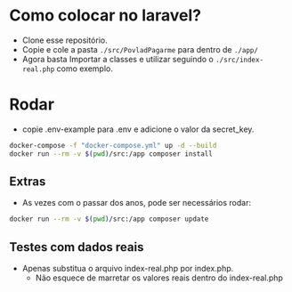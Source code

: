 # Como colocar no laravel?
- Clone esse repositório.
- Copie e cole a pasta `./src/PovladPagarme` para dentro de `./app/`
- Agora basta Importar a classes e utilizar seguindo o `./src/index-real.php` como exemplo.

# Rodar
- copie .env-example para .env e adicione o valor da secret_key.
```bash
docker-compose -f "docker-compose.yml" up -d --build
docker run --rm -v $(pwd)/src:/app composer install
```

## Extras
- As vezes com o passar dos anos, pode ser necessários rodar:
```bash
docker run --rm -v $(pwd)/src:/app composer update
```

## Testes com dados reais
- Apenas substitua o arquivo index-real.php por index.php.
    - Não esquece de marretar os valores reais dentro do index-real.php